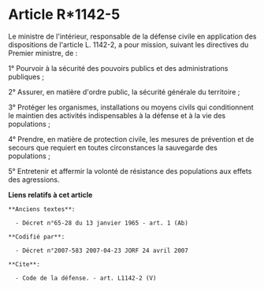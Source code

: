 # Article R*1142-5

Le ministre de l'intérieur, responsable de la défense civile en application des dispositions de l'article L. 1142-2, a pour
mission, suivant les directives du Premier ministre, de : 

1° Pourvoir à la sécurité des pouvoirs publics et des administrations publiques ; 

2° Assurer, en matière d'ordre public, la sécurité générale du territoire ; 

3° Protéger les organismes, installations ou moyens civils qui conditionnent le maintien des activités indispensables à la
défense et à la vie des populations ; 

4° Prendre, en matière de protection civile, les mesures de prévention et de secours que requiert en toutes circonstances la
sauvegarde des populations ; 

5° Entretenir et affermir la volonté de résistance des populations aux effets des agressions.

**Liens relatifs à cet article**

	**Anciens textes**:

	  - Décret n°65-28 du 13 janvier 1965 - art. 1 (Ab)

	**Codifié par**:

	  - Décret n°2007-583 2007-04-23 JORF 24 avril 2007

	**Cite**:

	  - Code de la défense. - art. L1142-2 (V)

